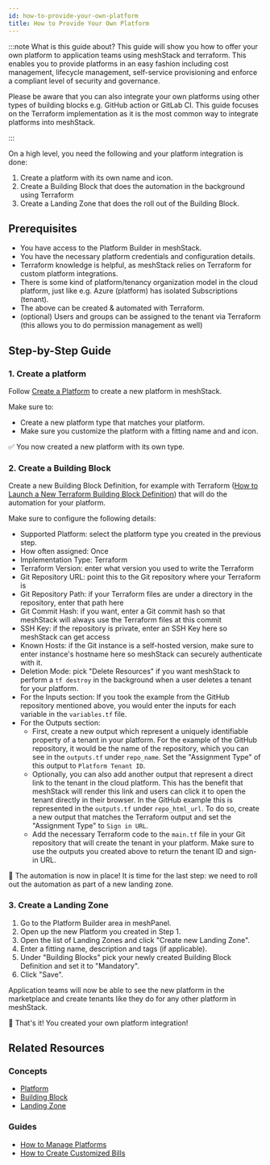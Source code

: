 ```yaml
---
id: how-to-provide-your-own-platform
title: How to Provide Your Own Platform
---
```


:::note What is this guide about?
This guide will show you how to offer your own platform to application teams using meshStack and terraform. This enables you to provide platforms in an easy fashion including cost management, lifecycle management, self-service provisioning and enforce a compliant level of security and governance.

Please be aware that you can also integrate your own platforms using other types of building blocks e.g. GitHub action or GitLab CI. This guide focuses on the Terraform implementation as it is the most common way to integrate platforms into meshStack.

:::

On a high level, you need the following and your platform integration is done:

1. Create a platform with its own name and icon.
2. Create a Building Block that does the automation in the background using Terraform
3. Create a Landing Zone that does the roll out of the Building Block.

## Prerequisites

- You have access to the Platform Builder in meshStack.
- You have the necessary platform credentials and configuration details.
- Terraform knowledge is helpful, as meshStack relies on Terraform for custom platform integrations.
- There is some kind of platform/tenancy organization model in the cloud platform, just like e.g. Azure (platform) has isolated Subscriptions (tenant).
- The above can be created & automated with Terraform.
- (optional) Users and groups can be assigned to the tenant via Terraform (this allows you to do permission management as well)

## Step-by-Step Guide

### 1. Create a platform

Follow [Create a Platform](./how-to-manage-a-platform.md) to create a new platform in meshStack.

Make sure to:

- Create a new platform type that matches your platform.
- Make sure you customize the platform with a fitting name and and icon.

✅ You now created a new platform with its own type.

### 2. Create a Building Block

Create a new Building Block Definition, for example with Terraform
([How to Launch a New Terraform Building Block Definition](../core/how-to-launch-a-new-opentofu-building-block.md))
that will do the automation for your platform.

Make sure to configure the following details:

- Supported Platform: select the platform type you created in the previous step.
- How often assigned: Once
- Implementation Type: Terraform
- Terraform Version: enter what version you used to write the Terraform
- Git Repository URL: point this to the Git repository where your Terraform is
- Git Repository Path: if your Terraform files are under a directory in the repository, enter that path here
- Git Commit Hash: if you want, enter a Git commit hash so that meshStack will always use the Terraform files at this commit
- SSH Key: if the repository is private, enter an SSH Key here so meshStack can get access
- Known Hosts: if the Git instance is a self-hosted version, make sure to enter instance's hostname here so meshStack can securely authenticate with it.
- Deletion Mode: pick "Delete Resources" if you want meshStack to perform a `tf destroy` in the background when a user deletes a tenant for your platform.
- For the Inputs section: If you took the example from the GitHub repository mentioned above, you would enter 
   the inputs for each variable in the `variables.tf` file.
- For the Outputs section:
  - First, create a new output which represent a uniquely identifiable property of a tenant in your platform. For the example of the GitHub repository, it would be the name of the repository, which you can see in the `outputs.tf` under `repo_name`. Set the "Assignment Type" of this output to `Platform Tenant ID`.
  - Optionally, you can also add another output that represent a direct link to the tenant in the cloud platform. This has the benefit that meshStack will render this link and users can click it to open the tenant directly in their browser. In the GitHub example this is represented in the `outputs.tf` under `repo_html_url`. To do so, create a new output that matches the Terraform output and set the "Assignment Type" to `Sign in URL`.
  - Add the necessary Terraform code to the `main.tf` file in your Git repository that will create the tenant in your platform. Make sure to use the outputs you created above to return the tenant ID and sign-in URL.


🎉 The automation is now in place! It is time for the last step: we need to roll out the automation as part of a new landing zone.

### 3. Create a Landing Zone

1. Go to the Platform Builder area in meshPanel.
2. Open up the new Platform you created in Step 1.
3. Open the list of Landing Zones and click "Create new Landing Zone".
4. Enter a fitting name, description and tags (if applicable).
5. Under "Building Blocks" pick your newly created Building Block Definition and set it to "Mandatory".
6. Click "Save".

Application teams will now be able to see the new platform in the marketplace and create tenants like they do for any other platform in meshStack.

🙌 That's it! You created your own platform integration!

## Related Resources

### Concepts

- [Platform](../../concepts/platform.md)
- [Building Block](../../concepts/building-block.md)
- [Landing Zone](../../concepts/landing-zone.md)

### Guides

- [How to Manage Platforms](./how-to-manage-a-platform.md)
- [How to Create Customized Bills](../finops/how-to-create-customized-bills.md)